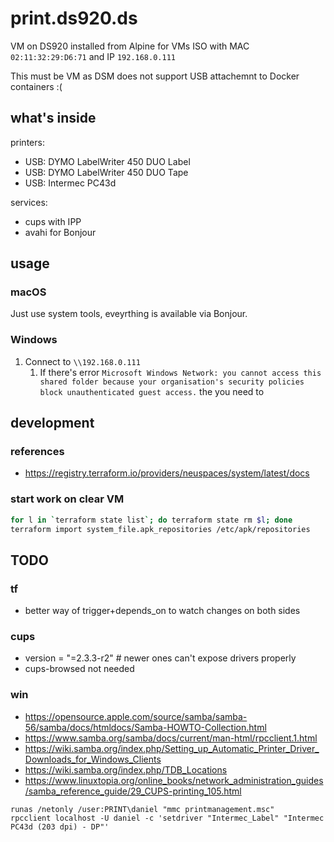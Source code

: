 # print.ds920.ds

VM on DS920 installed from Alpine for VMs ISO with MAC `02:11:32:29:D6:71` and IP `192.168.0.111`

This must be VM as DSM does not support USB attachemnt to Docker containers :(

## what's inside

printers:
- USB: DYMO LabelWriter 450 DUO Label
- USB: DYMO LabelWriter 450 DUO Tape
- USB: Intermec PC43d

services:
- cups with IPP
- avahi for Bonjour

## usage

### macOS

Just use system tools, eveyrthing is available via Bonjour.

### Windows

1. Connect to `\\192.168.0.111`
   1. If there's error `Microsoft Windows Network: you cannot access this shared folder because your organisation's security policies block unauthenticated guest access.` the you need to 

## development

### references

- https://registry.terraform.io/providers/neuspaces/system/latest/docs

### start work on clear VM

```bash
for l in `terraform state list`; do terraform state rm $l; done
terraform import system_file.apk_repositories /etc/apk/repositories
```

## TODO

### tf

- better way of trigger+depends_on to watch changes on both sides

### cups
- version = "=2.3.3-r2" # newer ones can't expose drivers properly
- cups-browsed not needed

### win

- https://opensource.apple.com/source/samba/samba-56/samba/docs/htmldocs/Samba-HOWTO-Collection.html
- https://www.samba.org/samba/docs/current/man-html/rpcclient.1.html
- https://wiki.samba.org/index.php/Setting_up_Automatic_Printer_Driver_Downloads_for_Windows_Clients
- https://wiki.samba.org/index.php/TDB_Locations
- https://www.linuxtopia.org/online_books/network_administration_guides/samba_reference_guide/29_CUPS-printing_105.html

```
runas /netonly /user:PRINT\daniel "mmc printmanagement.msc"
rpcclient localhost -U daniel -c 'setdriver "Intermec_Label" "Intermec PC43d (203 dpi) - DP"'
```